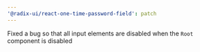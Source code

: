 ```yaml
---
'@radix-ui/react-one-time-password-field': patch
---
```


Fixed a bug so that all input elements are disabled when the `Root` component is disabled
